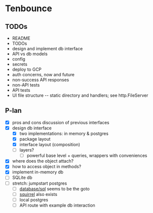 # Tenbounce

## TODOs

- README
- TODOs
- design and implement db interface
- API vs db models
- config
- secrets
- deploy to GCP
- auth concerns, now and future
- non-success API responses
- non-API tests
- API tests
- UI file structure -- static directory and handlers; see http.FileServer

## P-lan
- [X] pros and cons discussion of previous interfaces
- [X] design db interface
  - [X] two implementations: in memory & postgres
  - [X] package layout
  - [X] interface layout (composition)
  - [ ] layers?
    - [ ] powerful base level + queries, wrappers with conveniences
- [X] where does the object attach?
- [X] how to access object in methods?
- [X] implement in-memory db
- [ ] SQLite db
- [ ] stretch: jumpstart postgres
  - [ ] [database/sql](https://pkg.go.dev/database/sql) seems to be the goto
  - [ ] [squirrel](https://github.com/Masterminds/squirrel) also exists
  - [ ] local postgres
  - [ ] API route with example db interaction
